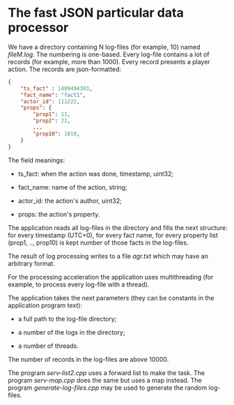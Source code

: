 # The fast JSON particular data processor

We have a directory containing N log-files (for example, 10) named _fileM.log_.  The numbering is one-based.  Every log-file contains a lot of records (for example, more than 1000).  Every record presents a player action.  The records are json-formatted:

```json
{
    "ts_fact" : 1489494303,
    "fact_name": "fact1",
    "actor_id": 111222,
    "props": {
        "prop1": 11,
        "prop2": 22,
        ...
        "prop10": 1010,
    }
}
```

The field meanings:

* ts_fact: when the action was done, timestamp, uint32;

* fact_name: name of the action, string;

* actor_id: the action's author, uint32;

* props: the action's property.

The application reads all log-files in the directory and fills the next structure: for every timestamp (UTC+0), for every fact name, for every property list (prop1, .., prop10) is kept number of those facts in the log-files.

The result of log processing writes to a file _agr.txt_ which may have an arbitrary format.

For the processing acceleration the application uses multithreading (for example, to process every log-file with a thread).

The application takes the next parameters (they can be constants in the application program text):

* a full path to the log-file directory;

* a number of the logs in the directory;

* a number of threads.

The number of records in the log-files are above 10000.

The program _serv-list2.cpp_ uses a forward list to make the task.  The program _serv-map.cpp_ does the same but uses a map instead.  The program _generate-log-files.cpp_ may be used to generate the random log-files.


